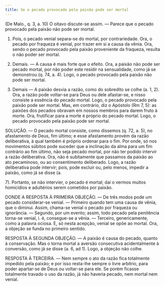 ```yaml
---
title: Se o pecado provocado pela paixão pode ser mortal
---
```


(De Malo., q. 3, a. 10)
  O oitavo discute-se assim. ― Parece que o pecado provocado pela paixão não pode ser mortal.  

1. Pois, o pecado venial separa-se do mortal, por contrariedade. Ora, o pecado por fraqueza é venial, por trazer em si a causa da vênia. Ora, sendo o pecado provocado pela paixão proveniente da fraqueza, resulta o não poder ser mortal.  

2. Demais. ― A causa é mais forte que o efeito. Ora, a paixão não pode ser pecado mortal, por não poder este residir na sensualidade, como já se demonstrou (q. 74, a. 4). Logo, o pecado provocado pela paixão não pode ser mortal.  

3. Demais ― A paixão desvia a razão, como do sobredito se colhe (a. 1, 2). Ora, a razão pode voltar-se para Deus ou dele afastar-se, e nisso consiste a essência do pecado mortal. Logo, o pecado provocado pela paixão pode ser mortal.  Mas, em contrário, diz o Apóstolo (Rm 7, 5): as paixões dos pecados obravam em nossos membros para darem fruto à morte. Ora, frutificar para a morte é próprio do pecado mortal. Logo, o pecado provocado pela paixão pode ser mortal.  

SOLUÇÃO. ― O pecado mortal consiste, como dissemos (q. 72, a. 5), no afastamento de Deus, fim último; e esse afastamento provém da razão deliberativa, à qual também é próprio ordenar para o fim. Por onde, só nos movimentos súbitos pode suceder que a inclinação da alma para um fim contrário ao fim último, não seja pecado mortal, por não ter podido intervir a razão deliberativa. Ora, não é subitamente que passamos da paixão ao ato pecaminoso, ou ao consentimento deliberado. Logo, a razão deliberativa pode intervir; pois, pode excluir ou, pelo menos, impedir a paixão, como já se disse (a. 

7). Portanto, se não intervier, o pecado é mortal; daí o vermos muitos homicídios e adultérios serem cometidos por paixão.  

DONDE A RESPOSTA À PRIMEIRA OBJEÇÃO. ― De três modos pode um pecado considerar-se venial. ― Primeiro quando tem uma causa de vênia, que o diminui. Assim, chama-se venial o pecado por fraqueza ou ignorância. ― Segundo, por um evento; assim, todo pecado pela penitência torna-se venial, i. é, consegue-se a vênia. ― Terceiro, genericamente, como a palavra ociosa. E, só nesta acepção, venial se opõe ao mortal. Ora, a objeção se funda no primeiro sentido.  

RESPOSTA À SEGUNDA OBJEÇÃO. ― A paixão é causa do pecado, quanto à conservação. Mas o torna mortal a aversão consecutiva acidentalmente à conversão, como já se disse (a. 6, ad 1). Logo, a objeção não colhe.  

RESPOSTA À TERCEIRA. ― Nem sempre o ato da razão fica totalmente impedido pela paixão; e por isso resta-lhe sempre o livre arbítrio, para poder apartar-se de Deus ou voltar-se para ele. Se porém ficasse totalmente travado o uso da razão, já não haveria pecado, nem mortal nem venial.